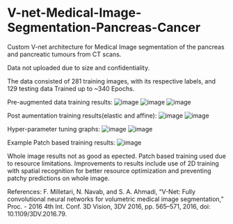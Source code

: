 # V-net-Medical-Image-Segmentation-Pancreas-Cancer
Custom V-net architecture for Medical Image segmentation of the pancreas and pancreatic tumours from CT scans. 

Data not uploaded due to size and confidentiality. 

The data consisted of 281 training images, with its respective labels, and 129 testing data
Trained up to ~340 Epochs. 

Pre-augmented data training results: 
![image](https://user-images.githubusercontent.com/43177212/114284620-09a48880-9a49-11eb-8cdd-9286d28bcbea.png)
![image](https://user-images.githubusercontent.com/43177212/114284513-63f11980-9a48-11eb-96c8-44d2af3fd7b7.png)
![image](https://user-images.githubusercontent.com/43177212/114284515-65224680-9a48-11eb-8b8e-9d24badd5f46.png)

Post aumentation training results(elastic and affine): 
![image](https://user-images.githubusercontent.com/43177212/114284503-52a80d00-9a48-11eb-958d-2a82e17cff09.png)
![image](https://user-images.githubusercontent.com/43177212/114284504-550a6700-9a48-11eb-858f-841a0e99b897.png)

Hyper-parameter tuning graphs: 
![image](https://user-images.githubusercontent.com/43177212/114284529-83884200-9a48-11eb-92f9-785510e683e4.png)
![image](https://user-images.githubusercontent.com/43177212/114284532-85520580-9a48-11eb-9b8d-d267218e3e4d.png)

Example Patch based training results:
![image](https://user-images.githubusercontent.com/43177212/114284542-90a53100-9a48-11eb-9b15-08f75609ef43.png)

Whole image results not as good as epected. Patch based training used due to resource limitations. Improvements to results include use of 2D training with spatial recognition for better resource optimization and preventing patchy predictions on whole image. 

References: 
F. Milletari, N. Navab, and S. A. Ahmadi, “V-Net: Fully convolutional neural networks for volumetric medical image segmentation,” Proc. - 2016 4th Int. Conf. 3D Vision, 3DV 2016, pp. 565–571, 2016, doi: 10.1109/3DV.2016.79.
